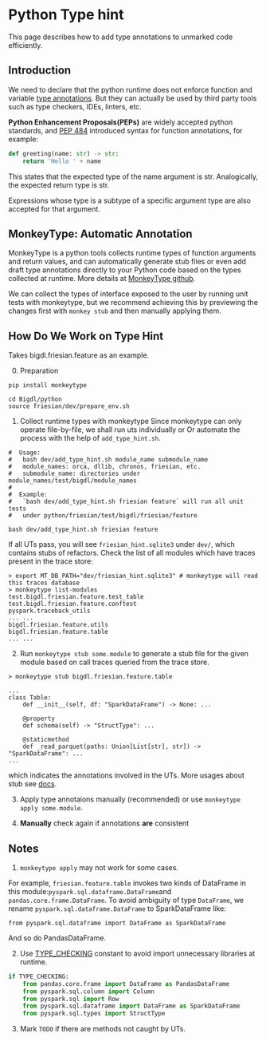 # Python Type hint

This page describes how to add type annotations to unmarked code efficiently.

## Introduction

We need to declare that the python runtime does not enforce function and variable [type annotations](https://docs.python.org/3/library/typing.html#module-typing). But they can actually be used by third party tools such as type checkers, IDEs, linters, etc.

**Python Enhancement Proposals(PEPs)** are widely accepted python standards, and [PEP 484](https://peps.python.org/pep-0484/) introduced syntax for function annotations, for example:
```python
def greeting(name: str) -> str:
    return 'Hello ' + name
```
This states that the expected type of the name argument is str. Analogically, the expected return type is str.

Expressions whose type is a subtype of a specific argument type are also accepted for that argument.

## MonkeyType: Automatic Annotation

MonkeyType is a python tools collects runtime types of function arguments and return values, and can automatically generate stub files or even add draft type annotations directly to your Python code based on the types collected at runtime. More details at [MonkeyType github](https://github.com/Instagram/MonkeyType#example).

We can collect the types of interface exposed to the user by running unit tests with monkeytype, but we recommend achieving this by previewing the changes first with `monkey stub` and then manually applying them.

## How Do We Work on Type Hint
Takes bigdl.friesian.feature as an example.

0. Preparation
```shell
pip install monkeytype

cd Bigdl/python
source friesian/dev/prepare_env.sh
```

1. Collect runtime types with monkeytype
Since monkeytype can only operate file-by-file, we shall run uts individually or Or automate the process with the help of `add_type_hint.sh`.
```shell
#  Usage:
#   bash dev/add_type_hint.sh module_name submodule_name
#   module_names: orca, dllib, chronos, friesian, etc.
#   submodule_name: directories under module_names/test/bigdl/module_names
#  
#  Example:
#   `bash dev/add_type_hint.sh friesian feature` will run all unit tests 
#   under python/friesian/test/bigdl/friesian/feature

bash dev/add_type_hint.sh friesian feature
```
If all UTs pass, you will see `friesian_hint.sqlite3` under `dev/`, which contains stubs of refactors. Check the list of all modules which have traces present in the trace store:
```shell
> export MT_DB_PATH="dev/friesian_hint.sqlite3" # monkeytype will read this traces database
> monkeytype list-modules
test.bigdl.friesian.feature.test_table
test.bigdl.friesian.feature.conftest
pyspark.traceback_utils
... ...
bigdl.friesian.feature.utils
bigdl.friesian.feature.table
... ...
```

2. Run `monkeytype stub some.module` to generate a stub file for the given module based on call traces queried from the trace store.
```shell
> monkeytype stub bigdl.friesian.feature.table

...
class Table:
    def __init__(self, df: "SparkDataFrame") -> None: ...

    @property
    def schema(self) -> "StructType": ...

    @staticmethod
    def _read_parquet(paths: Union[List[str], str]) -> "SparkDataFrame": ...
...

```
which indicates the annotations involved in the UTs. More usages about stub see [docs](https://monkeytype.readthedocs.io/en/latest/generation.html#monkeytype-stub).

3. Apply type annotaions manually (recommended) or use `monkeytype apply some.module`.

4. **Manually** check again if annotations **are** consistent

## Notes
1. `monkeytype apply` may not work for some cases. 

For example, `friesian.feature.table` invokes two kinds of DataFrame in this module:` pyspark.sql.dataframe.DataFrame `and `pandas.core.frame.DataFrame`. To avoid ambiguity of type `DataFrame`, we rename `pyspark.sql.dataframe.DataFrame` to SparkDataFrame like:
```
from pyspark.sql.dataframe import DataFrame as SparkDataFrame
```
And so do PandasDataFrame.

2. Use [TYPE_CHECKING](https://docs.python.org/3/library/typing.html#constant) constant to avoid import unnecessary libraries at runtime.
```python
if TYPE_CHECKING:
    from pandas.core.frame import DataFrame as PandasDataFrame
    from pyspark.sql.column import Column
    from pyspark.sql import Row
    from pyspark.sql.dataframe import DataFrame as SparkDataFrame
    from pyspark.sql.types import StructType
```
3. Mark `TODO` if there are methods not caught by UTs.
